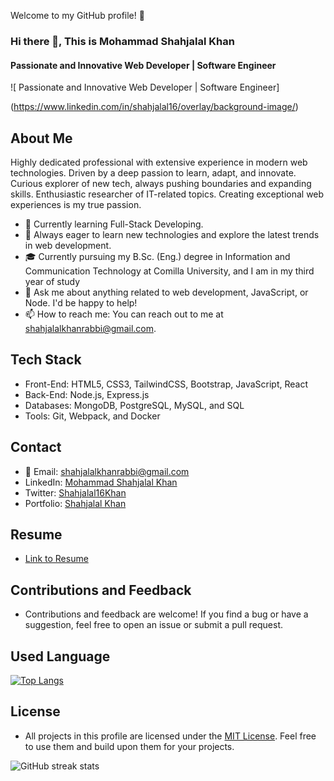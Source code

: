 <!-- # Shahjalal Khan -->
Welcome to my GitHub profile! 👋
### Hi there 👋, This is Mohammad Shahjalal Khan
####  Passionate and Innovative Web Developer | Software Engineer
![ Passionate and Innovative Web Developer | Software Engineer]

(https://www.linkedin.com/in/shahjalal16/overlay/background-image/)

## About Me

Highly dedicated professional with extensive experience in modern web technologies. Driven by a deep passion to learn, adapt, and innovate. Curious explorer of new tech, always pushing boundaries and expanding skills. Enthusiastic researcher of IT-related topics. Creating exceptional web experiences is my true passion.

- 💼 Currently learning Full-Stack Developing.
- 🌱 Always eager to learn new technologies and explore the latest trends in web development.
- 🎓 Currently pursuing my B.Sc. (Eng.) degree in Information and Communication Technology at Comilla University, and I am in my third year of study
- 💬 Ask me about anything related to web development, JavaScript, or Node. I'd be happy to help!
- 📫 How to reach me: You can reach out to me at shahjalalkhanrabbi@gmail.com.

## Tech Stack

- Front-End: HTML5, CSS3, TailwindCSS, Bootstrap, JavaScript, React
- Back-End: Node.js, Express.js
- Databases: MongoDB, PostgreSQL, MySQL, and SQL
- Tools: Git, Webpack, and Docker

## Contact

- 📧 Email: shahjalalkhanrabbi@gmail.com
- LinkedIn: [Mohammad Shahjalal Khan](https://www.linkedin.com/in/shahjalal16/)
- Twitter: [Shahjalal16Khan](https://twitter.com/Shahjalal16Khan)
- Portfolio: [Shahjalal Khan](https://shahjalal.vercel.app/#)

## Resume

- [Link to Resume](https://shahjalal.vercel.app/#)

## Contributions and Feedback

- Contributions and feedback are welcome! If you find a bug or have a suggestion, feel free to open an issue or submit a pull request.

## Used Language
[![Top Langs](https://github-readme-stats.vercel.app/api/top-langs/?username=shahjalalkhan16)](https://github.com/anuraghazra/github-readme-stats)

## License

- All projects in this profile are licensed under the [MIT License](LICENSE). Feel free to use them and build upon them for your projects.


<!-- ![GitHub stats](https://github-readme-stats.vercel.app/api?username=shahjalalkhan16&show_icons=true)  

![GitHub Activity Graph](https://activity-graph.herokuapp.com/graph?username=shahjalalkhan16)  

![GitHub metrics](https://metrics.lecoq.io/shahjalalkhan16)   -->

![GitHub streak stats](https://streak-stats.demolab.com/?user=shahjalalkhan16)  

<!-- ![Profile views](https://gpvc.arturio.dev/shahjalalkhan16)   -->
